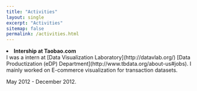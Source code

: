 ```yaml
---
title: "Activities"
layout: single
excerpt: "Activities"
sitemap: false
permalink: /activities.html
---
```

<li><b>Intership at Taobao.com</b><br>
I was a intern at [Data Visualization Laboratory](http://datavlab.org/) [Data Productization (eDP) Department](http://www.tbdata.org/about-us#jobs). I mainly worked on E-commerce visualization for transaction datasets. <p> May 2012 - December 2012.
</li>
